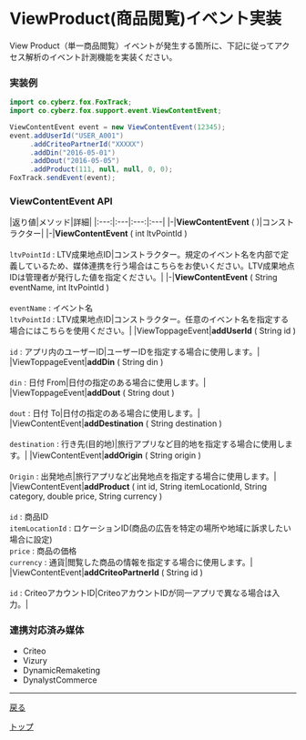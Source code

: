 # ViewProduct(商品閲覧)イベント実装

View Product（単一商品閲覧）イベントが発生する箇所に、下記に従ってアクセス解析のイベント計測機能を実装ください。

### 実装例

```java
import co.cyberz.fox.FoxTrack;
import co.cyberz.fox.support.event.ViewContentEvent;

ViewContentEvent event = new ViewContentEvent(12345);
event.addUserId("USER_A001")
     .addCriteoPartnerId("XXXXX")
     .addDin("2016-05-01")
     .addDout("2016-05-05")
     .addProduct(111, null, null, 0, 0);
FoxTrack.sendEvent(event);
```

### ViewContentEvent API

|返り値|メソッド|詳細|
|:---:|:---|:---:|:---|
|-|**ViewContentEvent** ( )|コンストラクター|
|-|**ViewContentEvent** ( int ltvPointId ) <br><br> `ltvPointId` : LTV成果地点ID|コンストラクター。規定のイベント名を内部で定義しているため、媒体連携を行う場合はこちらをお使いください。LTV成果地点IDは管理者が発行した値を指定ください。|
|-|**ViewContentEvent** ( String eventName, int ltvPointId ) <br><br> `eventName` : イベント名<br>`ltvPointId` : LTV成果地点ID|コンストラクター。任意のイベント名を指定する場合にはこちらを使用ください。|
|ViewToppageEvent|**addUserId** ( String id )<br><br>`id` : アプリ内のユーザーID|ユーザーIDを指定する場合に使用します。|
|ViewToppageEvent|**addDin** ( String din )<br><br>`din` : 日付 From|日付の指定のある場合に使用します。|
|ViewToppageEvent|**addDout** ( String dout )<br><br>`dout` : 日付 To|日付の指定のある場合に使用します。|
|ViewContentEvent|**addDestination** ( String destination )<br><br>`destination` : 行き先(目的地)|旅行アプリなど目的地を指定する場合に使用します。|
|ViewContentEvent|**addOrigin** ( String origin )<br><br>`Origin` : 出発地点|旅行アプリなど出発地点を指定する場合に使用します。|
|ViewContentEvent|**addProduct** ( int id, String itemLocationId, String category, double price, String currency )<br><br>`id` : 商品ID<br>`itemLocationId` : ロケーションID(商品の広告を特定の場所や地域に訴求したい場合に設定)<br>`price` : 商品の価格<br>`currency` : 通貨|閲覧した商品の情報を指定する場合に使用します。|
|ViewContentEvent|**addCriteoPartnerId** ( String id )<br><br>`id` : CriteoアカウントID|CriteoアカウントIDが同一アプリで異なる場合は入力。|


### 連携対応済み媒体

* Criteo
* Vizury
* DynamicRemaketing
* DynalystCommerce


---
[戻る](/4.x/lang/ja/doc/track_events/README.md#supported_events)

[トップ](/4.x/lang/ja/README.md)
